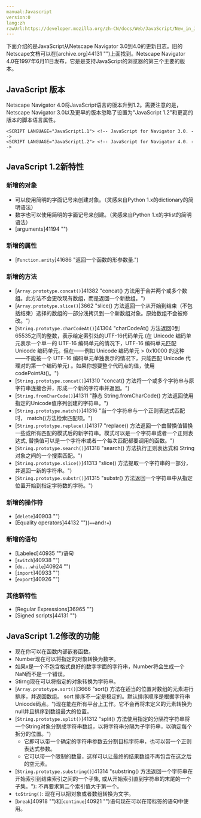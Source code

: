 ```yaml
---
manual:Javascript
version:0
lang:zh
rawUrl:https://developer.mozilla.org/zh-CN/docs/Web/JavaScript/New_in_JavaScript/1.2
---
```







下面介绍的是JavaScript从Netscape Navigator 3.0到4.0的更新日志。旧的Netscape文档可以在[archive.org]44131 "")上面找到。Netscape Navigator 4.0在1997年6月11日发布，它是是支持JavaScript的浏览器的第三个主要的版本。


## JavaScript 版本<a name="JavaScript_版本"></a>


Netscape Navigator 4.0将JavaScript语言的版本升到1.2。需要注意的是，Netscape Navigator 3.0以及更早的版本忽略了设置为&quot;JavaScript 1.2&quot;和更高的版本的脚本语言属性。


```
<SCRIPT LANGUAGE="JavaScript1.1"> <!-- JavaScript for Navigator 3.0. -->
<SCRIPT LANGUAGE="JavaScript1.2"> <!-- JavaScript for Navigator 4.0. -->
```

## JavaScript 1.2新特性<a name="JavaScript_1.2新特性"></a>

### 新增的对象<a name="新增的对象"></a>

* 可以使用简明的字面记号来创建对象。（灵感来自Python 1.x的dictionary的简明语法）
* 数字也可以使用简明的字面记号来创建。（灵感来自Python 1.x的字list的简明语法）
* [arguments]41194 "")

### 新增的属性<a name="新增的属性"></a>

* [`Function.arity`]41686 "返回一个函数的形参数量.")

### 新增的方法<a name="新增的方法"></a>

* [`Array.prototype.concat()`]41382 "concat() 方法用于合并两个或多个数组。此方法不会更改现有数组，而是返回一个新数组。")
* [`Array.prototype.slice()`]3662 "slice() 方法返回一个从开始到结束（不包括结束）选择的数组的一部分浅拷贝到一个新数组对象。原始数组不会被修改。")
* [`String.prototype.charCodeAt()`]41304 "charCodeAt() 方法返回0到65535之间的整数，表示给定索引处的UTF-16代码单元 (在 Unicode 编码单元表示一个单一的 UTF-16 编码单元的情况下，UTF-16 编码单元匹配 Unicode 编码单元。但在——例如 Unicode 编码单元 > 0x10000 的这种——不能被一个 UTF-16 编码单元单独表示的情况下，只能匹配 Unicode 代理对的第一个编码单元) 。如果你想要整个代码点的值，使用 codePointAt()。")
* [`String.prototype.concat()`]41310 "concat() 方法将一个或多个字符串与原字符串连接合并，形成一个新的字符串并返回。")
* [`String.fromCharCode()`]41311 "静态 String.fromCharCode() 方法返回使用指定的Unicode值序列创建的字符串。")
* [`String.prototype.match()`]41316 "当一个字符串与一个正则表达式匹配时， match()方法检索匹配项。")
* [`String.prototype.replace()`]41317 "replace() 方法返回一个由替换值替换一些或所有匹配的模式后的新字符串。模式可以是一个字符串或者一个正则表达式, 替换值可以是一个字符串或者一个每次匹配都要调用的函数。")
* [`String.prototype.search()`]41318 "search() 方法执行正则表达式和 String对象之间的一个搜索匹配。")
* [`String.prototype.slice()`]41313 "slice() 方法提取一个字符串的一部分，并返回一新的字符串。")
* [`String.prototype.substr()`]41315 "substr() 方法返回一个字符串中从指定位置开始到指定字符数的字符。")

### 新增的操作符<a name="新增的操作符"></a>

* [`delete`]40903 "")
* [Equality operators]44132 "")(`==`and`!=`)

### 新增的语句<a name="新增的语句"></a>

* [Labeled]40935 "")语句
* [`switch`]40938 "")
* [`do...while`]40924 "")
* [`import`]40933 "")
* [`export`]40926 "")

### 其他新特性<a name="其他新特性"></a>

* [Regular Expressions]36965 "")
* [Signed scripts]44131 "")

## JavaScript 1.2修改的功能<a name="JavaScript_1.2修改的功能"></a>

* 现在你可以在函数内部嵌套函数。
* Number现在可以将指定的对象转换为数字。
* 如果x是一个不包含格式良好的数字字面的字符串，Number将会生成一个NaN而不是一个错误。
* Stirng现在可以将指定的对象转换为字符串。
* [`Array.prototype.sort()`]3666 "sort() 方法在适当的位置对数组的元素进行排序，并返回数组。 sort 排序不一定是稳定的。默认排序顺序是根据字符串Unicode码点。")现在能在所有平台上工作。它不会再将未定义的元素转换为null并且排序到数组最大的位置。
* [`String.prototype.split()`]41312 "split() 方法使用指定的分隔符字符串将一个String对象分割成字符串数组，以将字符串分隔为子字符串，以确定每个拆分的位置。")
	* 它即可以带一个确定的字符串参数去分割目标字符串，也可以带一个正则表达式参数。
	* 它可以带一个限制的数量，这样可以让最终的结果数组不再包含在这之后的空元素。
* [`String.prototype.substring()`]41314 "substring() 方法返回一个字符串在开始索引到结束索引之间的一个子集, 或从开始索引直到字符串的末尾的一个子集。"): 不再要求第二个索引值大于第一个。
* `toString()`: 现在可以把对象或者数组转换为文字。
* [`break`]40918 "")和[`continue`]40921 "")语句现在可以在带标签的语句中使用。



